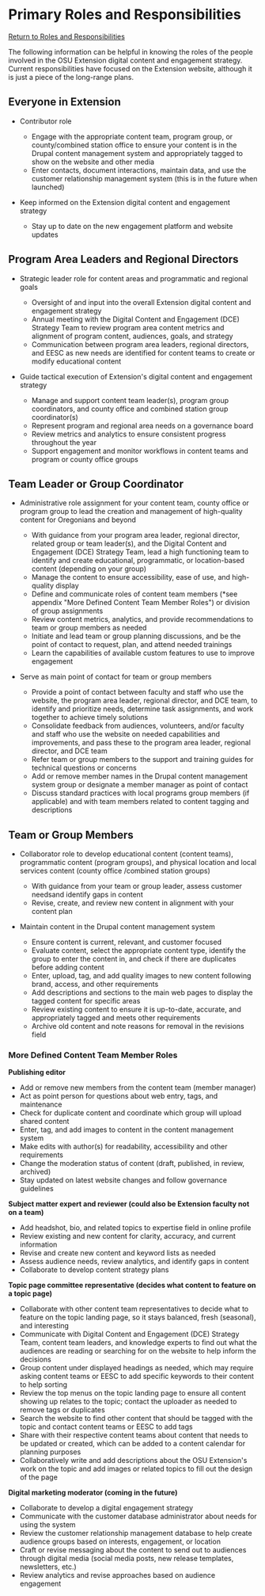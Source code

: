 # Primary Roles and Responsibilities

[Return to Roles and Responsibilities](../getting-started/#roles-and-responsibilities)

The following information can be helpful in knowing the roles of the people involved in the OSU Extension digital content and engagement strategy. Current responsibilities have focused on the Extension website, although it is just a piece of the long-range plans.

## Everyone in Extension

- Contributor role
    - Engage with the appropriate content team, program group, or county/combined station office to ensure your content is in the Drupal content management system and appropriately tagged to show on the website and other media
    - Enter contacts, document interactions, maintain data, and use the customer relationship management system​ (this is in the future when launched)

- Keep informed on the Extension digital content and engagement strategy
    - Stay up to date on the new engagement platform and website updates

## Program Area Leaders and Regional Directors

- Strategic leader role for content areas and programmatic and regional goals

    - Oversight of and input into the overall Extension digital content and engagement strategy
    - Annual meeting with the Digital Content and Engagement (DCE) Strategy Team to review program area content metrics and alignment of program content, audiences, goals, and strategy
    - Communication between program area leaders, regional directors, and EESC as new needs are identified for content teams to create or modify educational content

- Guide tactical execution of Extension&#39;s digital content and engagement strategy
    - Manage and support content team leader(s), program group coordinators, and county office and combined station group coordinator(s)
    - Represent program and regional area needs on a governance board
    - Review metrics and analytics to ensure consistent progress throughout the year
    - Support engagement and monitor workflows in content teams and program or county office groups


## Team Leader or Group Coordinator

- Administrative role assignment for your content team, county office or program group to lead the creation and management of high-quality content for Oregonians and beyond
    - With guidance from your program area leader, regional director, related group or team leader(s), and the Digital Content and Engagement (DCE) Strategy Team, lead a high functioning team to identify and create educational, programmatic, or location-based content (depending on your group)
    - Manage the content to ensure accessibility, ease of use, and high-quality display
    - Define and communicate roles of content team members (\*see appendix &quot;More Defined Content Team Member Roles&quot;) or division of group assignments
    - Review content metrics, analytics, and provide recommendations to team or group members as needed
    - Initiate and lead team or group planning discussions, and be the point of contact to request, plan, and attend needed trainings
    - Learn the capabilities of available custom features to use to improve engagement

- Serve as main point of contact for team or group members
    - Provide a point of contact between faculty and staff who use the website, the program area leader, regional director, and DCE team, to identify and prioritize needs, determine task assignments, and work together to achieve timely solutions
    - Consolidate feedback from audiences, volunteers, and/or faculty and staff who use the website on needed capabilities and improvements, and pass these to the program area leader, regional director, and DCE team
    - Refer team or group members to the support and training guides for technical questions or concerns
    - Add or remove member names in the Drupal content management system group or designate a member manager as point of contact
    - Discuss standard practices with local programs group members (if applicable) and with team members related to content tagging and descriptions


## Team or Group Members

- Collaborator role to develop educational content (content teams), programmatic content (program groups), and physical location and local services content (county office /combined station groups)
    - With guidance from your team or group leader, assess customer need​s ​and​ ​identify​ ​gaps in content
    - Revise​, create, and review ​new​ ​content​ in alignment with your content plan

- Maintain​ content in​ ​the Drupal content management system
    - Ensure content is current, relevant, and customer focused
    - Evaluate content, select the appropriate content type, identify the group to enter the content in, and check if there are duplicates before adding content
    - Enter, upload, ​tag, and add quality images to new content following brand, access, and other requirements
    - Add descriptions and sections to the main web pages to display the tagged content for specific areas
    - Review existing content to ensure it is up-to-date, accurate, and appropriately tagged and meets other requirements
    - Archive old content and note reasons for removal in the revisions field


### More Defined Content Team Member Roles

**Publishing editor**

- Add or remove new members from the content team (member manager)
- Act as point person for questions about web entry, tags, and maintenance
- Check for duplicate content and coordinate which group will upload shared content
- Enter, tag, and add images to content in the content management system
- Make edits with author(s) for readability, accessibility and other requirements
- Change the moderation status of content (draft, published, in review, archived)
- Stay updated on latest website changes and follow governance guidelines

**Subject matter expert and reviewer (could also be Extension faculty not on a team)**

- Add headshot, bio, and related topics to expertise field in online profile
- Review existing and new content for clarity, accuracy, and current information
- Revise and create new content and keyword lists as needed
- Assess audience needs, review analytics, and identify gaps in content
- Collaborate to develop content strategy plans

**Topic page committee representative (decides what content to feature on a topic page)**

- Collaborate with other content team representatives to decide what to feature on the topic landing page, so it stays balanced, fresh (seasonal), and interesting
- Communicate with Digital Content and Engagement (DCE) Strategy Team, content team leaders, and knowledge experts to find out what the audiences are reading or searching for on the website to help inform the decisions
- Group content under displayed headings as needed, which may require asking content teams or EESC to add specific keywords to their content to help sorting
- Review the top menus on the topic landing page to ensure all content showing up relates to the topic; contact the uploader as needed to remove tags or duplicates
- Search the website to find other content that should be tagged with the topic and contact content teams or EESC to add tags
- Share with their respective content teams about content that needs to be updated or created, which can be added to a content calendar for planning purposes
- Collaboratively write and add descriptions about the OSU Extension&#39;s work on the topic and add images or related topics to fill out the design of the page

**Digital marketing moderator (coming in the future)**

- Collaborate to develop a digital engagement strategy
- Communicate with the customer database administrator about needs for using the system
- Review the customer relationship management database to help create audience groups based on interests, engagement, or location
- Craft or revise messaging about the content to send out to audiences through digital media (social media posts, new release templates, newsletters, etc.)
- Review analytics and revise approaches based on audience engagement
